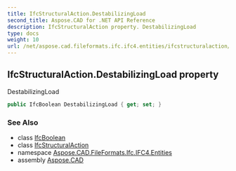```yaml
---
title: IfcStructuralAction.DestabilizingLoad
second_title: Aspose.CAD for .NET API Reference
description: IfcStructuralAction property. DestabilizingLoad
type: docs
weight: 10
url: /net/aspose.cad.fileformats.ifc.ifc4.entities/ifcstructuralaction/destabilizingload/
---
```

## IfcStructuralAction.DestabilizingLoad property

DestabilizingLoad

```csharp
public IfcBoolean DestabilizingLoad { get; set; }
```

### See Also

* class [IfcBoolean](../../../aspose.cad.fileformats.ifc.ifc4.types/ifcboolean/)
* class [IfcStructuralAction](../)
* namespace [Aspose.CAD.FileFormats.Ifc.IFC4.Entities](../../ifcstructuralaction/)
* assembly [Aspose.CAD](../../../)


